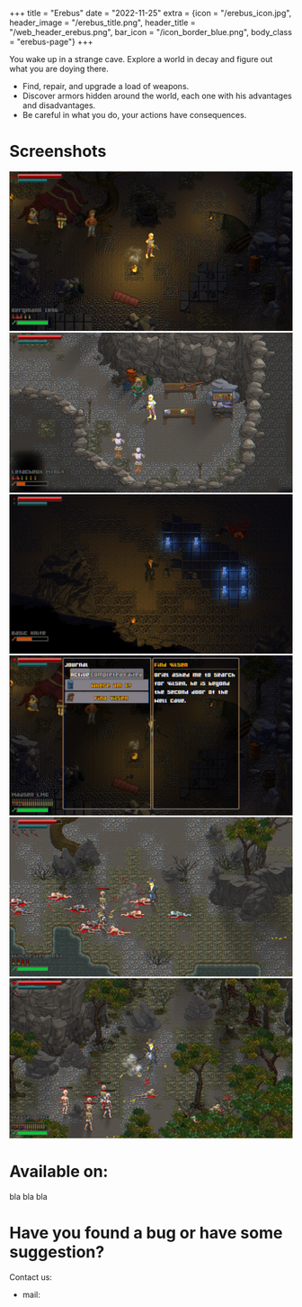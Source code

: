 +++
title = "Erebus"
date = "2022-11-25"
extra = {icon = "/erebus_icon.jpg", header_image = "/erebus_title.png", header_title = "/web_header_erebus.png", bar_icon = "/icon_border_blue.png", body_class = "erebus-page"}
+++

You wake up in a strange cave. Explore a world in decay and figure out what you are doying there.

- Find, repair, and upgrade a load of weapons.
- Discover armors hidden around the world, each one with his advantages and disadvantages.
- Be careful in what you do, your actions have consequences.

# Screenshots

<div class="image-grid">
    <img src="screenshots/01.jpg" alt="Screenshot 1">
    <img src="screenshots/02.jpg" alt="Screenshot 2">
    <img src="screenshots/03.jpg" alt="Screenshot 3">
    <img src="screenshots/04.jpg" alt="Screenshot 4">
    <img src="screenshots/05.jpg" alt="Screenshot 5">
    <img src="screenshots/06.jpg" alt="Screenshot 6">
</div>


# Available on:

bla bla bla


# Have you found a bug or have some suggestion?

Contact us:
- mail: